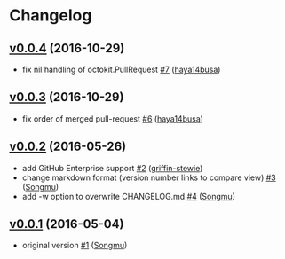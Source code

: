 # Changelog

## [v0.0.4](https://github.com/Songmu/ghch/compare/v0.0.3...v0.0.4) (2016-10-29)

* fix nil handling of octokit.PullRequest [#7](https://github.com/Songmu/ghch/pull/7) ([haya14busa](https://github.com/haya14busa))

## [v0.0.3](https://github.com/Songmu/ghch/compare/v0.0.2...v0.0.3) (2016-10-29)

* fix order of merged pull-request [#6](https://github.com/Songmu/ghch/pull/6) ([haya14busa](https://github.com/haya14busa))

## [v0.0.2](https://github.com/Songmu/ghch/compare/v0.0.1...v0.0.2) (2016-05-26)

* add GitHub Enterprise support [#2](https://github.com/Songmu/ghch/pull/2) ([griffin-stewie](https://github.com/griffin-stewie))
* change markdown format (version number links to compare view) [#3](https://github.com/Songmu/ghch/pull/3) ([Songmu](https://github.com/Songmu))
* add -w option to overwrite CHANGELOG.md [#4](https://github.com/Songmu/ghch/pull/4) ([Songmu](https://github.com/Songmu))

## [v0.0.1](https://github.com/Songmu/ghch/releases/tag/v0.0.1) (2016-05-04)

* original version [#1](https://github.com/Songmu/ghch/pull/1) ([Songmu](https://github.com/Songmu))
